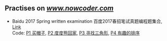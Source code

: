 ## Practises on ***www.nowcoder.com***
- Baidu 2017 Spring written examination 百度2017春招笔试真题编程题集合,  [Link](https://www.nowcoder.com/test/4998655/summary)   
  Code: [P1 买帽子](./BD2017_Spring_1.h), [P2 度度熊回家](./BD2017_Spring_2.h), [P3 寻找三角形](./BD2017_Spring_3.h), [P4 有趣的排序](./BD2017_Spring_4.h)
